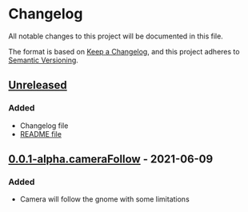 # Changelog
All notable changes to this project will be documented in this file.

The format is based on [Keep a Changelog](https://keepachangelog.com/en/1.0.0/),
and this project adheres to [Semantic Versioning](https://semver.org/spec/v2.0.0.html).

## [Unreleased]
### Added
- Changelog file
- [README file](./README.md)

## [0.0.1-alpha.cameraFollow] - 2021-06-09
### Added
- Camera will follow the gnome with some limitations

[Unreleased]: https://github.com/JuStPiNkCoDeR/playingWithUnity/compare/v0.0.1-alpha.cameraFollow...HEAD
[0.0.1-alpha.cameraFollow]: https://github.com/JuStPiNkCoDeR/playingWithUnity/releases/tag/v0.0.1-alpha.cameraFollow